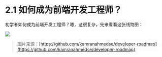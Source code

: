 # 2.1 如何成为前端开发工程师？

初学者如何成为前端开发工程师？嗯，这很复杂，先来看看这张线路图：

![](https://frontendmasters.com/books/front-end-handbook/2019/assets/images/frontend.png)

> 图片来源：[https://github.com/kamranahmedse/developer-roadmap](https://github.com/kamranahmedse/developer-roadmap)



